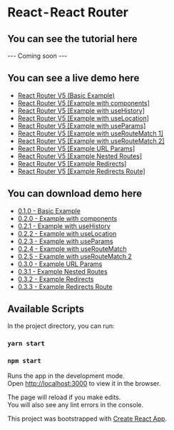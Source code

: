 # React - React Router

## You can see the tutorial here
--- Coming soon ---

## You can see a live demo here
* [React Router V5 (Basic Example)](https://codesandbox.io/s/react-router-v5-basic-example-7j8yc?file=/src/App.js)
* [React Router V5 [Example with components]](https://codesandbox.io/s/react-router-v5-example-with-components-y052k)
* [React Router V5 [Example with useHistory]](https://codesandbox.io/s/react-router-v5-example-with-usehistory-hv52f)
* [React Router V5 [Example with useLocation]](https://codesandbox.io/s/react-router-v5-example-with-uselocation-pgldv)
* [React Router V5 [Example with useParams]](https://codesandbox.io/s/react-router-v5-example-with-useparams-cbt4k)
* [React Router V5 [Example with useRouteMatch 1]](https://codesandbox.io/s/react-router-v5-example-with-useroutematch-11-ksp8g)
* [React Router V5 [Example with useRouteMatch 2]](https://codesandbox.io/s/react-router-v5-example-with-useroutematch-21-ddkb8)
* [React Router V5 [Example URL Params]](https://codesandbox.io/s/react-router-v5-example-url-params-ttbp3)
* [React Router V5 [Example Nested Routes]](https://codesandbox.io/s/react-router-v5-example-nested-routes-5v4f9)
* [React Router V5 [Example Redirects]](https://codesandbox.io/s/react-router-v5-example-redirects-gl5l3)
* [React Router V5 [Example Redirects Route]](https://codesandbox.io/s/react-router-v5-example-redirects-route-uhwne)

## You can download demo here
* [0.1.0 - Basic Example](https://github.com/mauriciogc/react-router/tree/0.1.0)
* [0.2.0 - Example with components](https://github.com/mauriciogc/react-router/tree/0.2.0)
* [0.2.1 - Example with useHistory](https://github.com/mauriciogc/react-router/tree/0.2.1)
* [0.2.2 - Example with useLocation](https://github.com/mauriciogc/react-router/tree/0.2.2)
* [0.2.3 - Example with useParams](https://github.com/mauriciogc/react-router/tree/0.2.3)
* [0.2.4 - Example with useRouteMatch](https://github.com/mauriciogc/react-router/tree/0.2.4)
* [0.2.5 - Example with useRouteMatch 2](https://github.com/mauriciogc/react-router/tree/0.2.5)
* [0.3.0 - Example URL Params](https://github.com/mauriciogc/react-router/tree/0.3.0)
* [0.3.1 - Example Nested Routes](https://github.com/mauriciogc/react-router/tree/0.3.1)
* [0.3.2 - Example Redirects](https://github.com/mauriciogc/react-router/tree/0.3.2)
* [0.3.3 - Example Redirects Route](https://github.com/mauriciogc/react-router/tree/0.3.3)



## Available Scripts

In the project directory, you can run:

### `yarn start`

### `npm start`

Runs the app in the development mode.<br />
Open [http://localhost:3000](http://localhost:3000) to view it in the browser.

The page will reload if you make edits.<br />
You will also see any lint errors in the console.

This project was bootstrapped with [Create React App](https://github.com/facebook/create-react-app).
